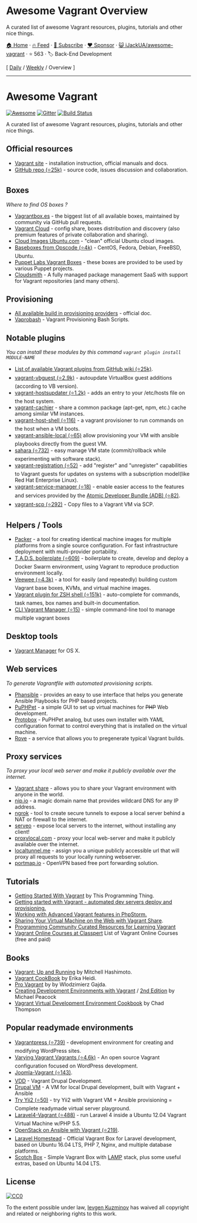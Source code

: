 # Awesome Vagrant Overview

A curated list of awesome Vagrant resources, plugins, tutorials and other nice things.

[🏠 Home](/README.md) · [🔥 Feed](https://www.trackawesomelist.com/iJackUA/awesome-vagrant/rss.xml) · [📮 Subscribe](https://trackawesomelist.us17.list-manage.com/subscribe?u=d2f0117aa829c83a63ec63c2f&id=36a103854c) · [❤️  Sponsor](https://github.com/sponsors/theowenyoung) · [😺 iJackUA/awesome-vagrant](https://github.com/iJackUA/awesome-vagrant) · ⭐ 563 · 🏷️ Back-End Development

[ [Daily](/content/iJackUA/awesome-vagrant/README.md) / [Weekly](/content/iJackUA/awesome-vagrant/week/README.md) / Overview ]

---

# Awesome Vagrant

[![Awesome](https://cdn.rawgit.com/sindresorhus/awesome/d7305f38d29fed78fa85652e3a63e154dd8e8829/media/badge.svg)](https://github.com/sindresorhus/awesome) [![Gitter](https://badges.gitter.im/Join%20Chat.svg)](https://gitter.im/iJackUA/awesome-vagrant?utm_source=badge\&utm_medium=badge\&utm_campaign=pr-badge) [![Build Status](https://api.travis-ci.org/iJackUA/awesome-vagrant.svg?branch=master)](https://travis-ci.org/iJackUA/awesome-vagrant)

A curated list of awesome Vagrant resources, plugins, tutorials and other nice things.

## Official resources

*   [Vagrant site](https://www.vagrantup.com/) - installation instruction, official manuals and docs.
*   [GitHub repo (⭐25k)](https://github.com/hashicorp/vagrant) - source code, issues discussion and collaboration.

## Boxes

*Where to find OS boxes ?*

*   [Vagrantbox.es](http://www.vagrantbox.es/) - the biggest list of all available boxes, maintained by community via GitHub pull requests.
*   [Vagrant Cloud](https://app.vagrantup.com/boxes/search) - config share, boxes distribution and discovery (also premium features of private collaboration and sharing).
*   [Cloud Images Ubuntu.com](https://cloud-images.ubuntu.com/vagrant/) - "clean" official Ubuntu cloud images.
*   [Baseboxes from Opscode (⭐4k)](https://github.com/chef/bento#current-baseboxes) - CentOS, Fedora, Debian, FreeBSD, Ubuntu.
*   [Puppet Labs Vagrant Boxes](http://puppet-vagrant-boxes.puppetlabs.com/) - these boxes are provided to be used by various Puppet projects.
*   [Cloudsmith](https://cloudsmith.io) - A fully managed package management SaaS with support for Vagrant repositories (and many others).

## Provisioning

*   [All available build in provisioning providers](https://www.vagrantup.com/docs/provisioning) - official doc.
*   [Vaprobash](http://fideloper.github.io/Vaprobash/index.html) - Vagrant Provisioning Bash Scripts.

## Notable plugins

*You can install these modules by this command `vagrant plugin install MODULE-NAME`*

*   [List of available Vagrant plugins from GitHub wiki (⭐25k)](https://github.com/hashicorp/vagrant/wiki/Available-Vagrant-Plugins).
*   [vagrant-vbguest (⭐2.9k)](https://github.com/dotless-de/vagrant-vbguest) - autoupdate VirtualBox guest additions (according to VB version).
*   [vagrant-hostsupdater (⭐1.2k)](https://github.com/cogitatio/vagrant-hostsupdater) - adds an entry to your /etc/hosts file on the host system.
*   [vagrant-cachier](http://fgrehm.viewdocs.io/vagrant-cachier/) - share a common package (apt-get, npm, etc.) cache among similar VM instances.
*   [vagrant-host-shell (⭐116)](https://github.com/phinze/vagrant-host-shell) - a vagrant provisioner to run commands on the host when a VM boots.
*   [vagrant-ansible-local (⭐65)](https://github.com/jaugustin/vagrant-ansible-local)  allow provisioning your VM with ansible playbooks directly from the guest VM.
*   [sahara (⭐732)](https://github.com/jedi4ever/sahara) - easy manage VM state (commit/rollback while experimenting with software stack).
*   [vagrant-registration (⭐52)](https://github.com/projectatomic/adb-vagrant-registration) - add "register" and "unregister" capabilities to Vagrant guests for updates on systems with a subscription model(like Red Hat Enterprise Linux).
*   [vagrant-service-manager (⭐18)](https://github.com/projectatomic/vagrant-service-manager) - enable easier access to the features and services provided by the [Atomic Developer Bundle (ADB) (⭐82)](https://github.com/projectatomic/adb-atomic-developer-bundle).
*   [vagrant-scp (⭐292)](https://github.com/invernizzi/vagrant-scp) - Copy files to a Vagrant VM via SCP.

## Helpers / Tools

*   [Packer](https://www.packer.io/) - a tool for creating identical machine images for multiple platforms from a single source configuration. For fast infrastructure deployment with multi-provider portability.
*   [T.A.D.S. boilerplate (⭐609)](https://github.com/Thomvaill/tads-boilerplate) - boilerplate to create, develop and deploy a Docker Swarm environment, using Vagrant to reproduce production environment locally.
*   [Veewee (⭐4.3k)](https://github.com/jedi4ever/veewee) - a tool for easily (and repeatedly) building custom Vagrant base boxes, KVMs, and virtual machine images.
*   [Vagrant plugin for ZSH shell (⭐151k)](https://github.com/robbyrussell/oh-my-zsh/wiki/Plugins#vagrant) - auto-complete for commands, task names, box names and built-in documentation.
*   [CLI Vagrant Manager (⭐15)](https://github.com/MunGell/vgm) - simple command-line tool to manage multiple vagrant boxes

## Desktop tools

*   [Vagrant Manager](http://vagrantmanager.com/) for OS X.

## Web services

*To generate Vagrantfile with automated provisioning scripts.*

*   [Phansible](http://phansible.com/) - provides an easy to use interface that helps you generate Ansible Playbooks for PHP based projects.
*   [PuPHPet](https://puphpet.com/) - a simple GUI to set up virtual machines for <s>PHP</s> Web development.
*   [Protobox](http://getprotobox.com/) - PuPHPet analog, but uses own installer with YAML configuration format to control everything that is installed on the virtual machine.
*   [Rove](http://rove.io/) - a service that allows you to pregenerate typical Vagrant builds.

## Proxy services

*To proxy your local web server and make it publicly available over the internet.*

*   [Vagrant share](https://www.vagrantup.com/docs/share/) - allows you to share your Vagrant environment with anyone in the world.
*   [nip.io](http://nip.io) - a magic domain name that provides wildcard DNS
    for any IP address.
*   [ngrok](https://ngrok.com/) - tool to create secure tunnels to expose a local server behind a NAT or firewall to the internet.
*   [serveo](https://serveo.net/) - expose local servers to the internet, without installing any client!
*   [proxylocal.com](http://proxylocal.com) - proxy your local web-server and make it publicly available over the internet.
*   [localtunnel.me](https://localtunnel.github.io/www/) - assign you a unique publicly accessible url that will proxy all requests to your locally running webserver.
*   [portmap.io](https://portmap.io/) - OpenVPN based free port forwarding solution.

## Tutorials

*   [Getting Started With Vagrant](http://www.thisprogrammingthing.com/2013/getting-started-with-vagrant/) by This Programming Thing.
*   [Getting started with Vagrant - automated dev servers deploy and provisioning.](http://stdout.in/en/post/getting_started_with_vagrant_automated_dev_servers_deploy_and_provisioning)
*   [Working with Advanced Vagrant features in PhpStorm.](http://confluence.jetbrains.com/display/PhpStorm/Working+with+Advanced+Vagrant+features+in+PhpStorm)
*   [Sharing Your Virtual Machine on the Web with Vagrant Share](https://scotch.io/tutorials/sharing-your-virtual-machine-on-the-web-with-vagrant-share).
*   [Programming Community Curated Resources for Learning Vagrant](https://hackr.io/tutorials/learn-vagrant)
*   [Vagrant Online Courses at Classpert](https://classpert.com/vagrant) List of Vagrant Online Courses (free and paid)

## Books

*   [Vagrant: Up and Running](https://www.amazon.com/Vagrant-Running-Virtualized-Development-Environments/dp/1449335837) by Mitchell Hashimoto.
*   [Vagrant CookBook](https://leanpub.com/vagrantcookbook) by Erika Heidi.
*   [Pro Vagrant](https://www.amazon.com/Pro-Vagrant-Wlodzimierz-Gajda/dp/1484200748/) by by Wlodzimierz Gajda.
*   [Creating Development Environments with Vagrant](http://shop.oreilly.com/product/9781849519182.do) / [2nd Edition](http://shop.oreilly.com/product/9781784397029.do) by Michael Peacock
*   [Vagrant Virtual Development Environment Cookbook](http://shop.oreilly.com/product/9781784393748.do) by Chad Thompson

## Popular readymade environments

*   [Vagrantpress (⭐739)](https://github.com/vagrantpress/vagrantpress) - development environment for creating and modifying WordPress sites.
*   [Varying Vagrant Vagrants (⭐4.6k)](https://github.com/Varying-Vagrant-Vagrants/VVV) - An open source Vagrant configuration focused on WordPress development.
*   [Joomla-Vagrant (⭐143)](https://github.com/joomlatools/joomlatools-vagrant).
*   [VDD](https://www.drupal.org/project/vdd) - Vagrant Drupal Development.
*   [Drupal VM](https://www.drupalvm.com/) - A VM for local Drupal development, built with Vagrant + Ansible
*   [Try Yii2 (⭐50)](https://github.com/iJackUA/try-yii2) - try Yii2 with Vagrant VM + Ansible provisioning = Complete readymade virtual server playground.
*   [Laravel4-Vagrant (⭐488)](https://github.com/bryannielsen/Laravel4-Vagrant) - run Laravel 4 inside a Ubuntu 12.04 Vagrant Virtual Machine w/PHP 5.5.
*   [OpenStack on Ansible with Vagrant (⭐219)](https://github.com/openstack-ansible/openstack-ansible).
*   [Laravel Homestead](https://laravel.com/docs/master/homestead) - Official Vagrant Box for Laravel development, based on Ubuntu 16.04 LTS, PHP 7, Nginx, and multiple database platforms.
*   [Scotch Box](https://scotch.io/bar-talk/announcing-scotch-box-2-0-our-dead-simple-vagrant-lamp-stack-improved) - Simple Vagrant Box with [LAMP](https://en.m.wikipedia.org/wiki/LAMP_%28software_bundle%29) stack, plus some useful extras, based on Ubuntu 14.04 LTS.

## License

[![CC0](https://licensebuttons.net/p/zero/1.0/88x31.png)](https://creativecommons.org/publicdomain/zero/1.0/)

To the extent possible under law, [Ievgen Kuzminov](http://stdout.in/) has waived all copyright and related or neighboring rights to this work.

